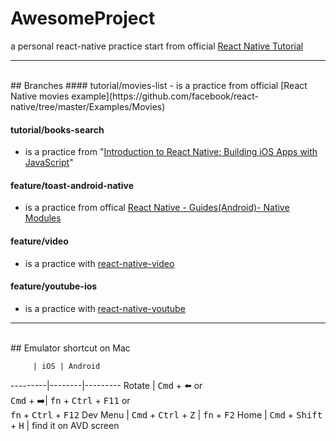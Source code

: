 # AwesomeProject
a personal react-native practice start from official [React Native Tutorial](https://facebook.github.io/react-native/docs/tutorial.html#content)

---

<br>
## Branches
####  tutorial/movies-list
  - is a practice from official [React Native movies example](https://github.com/facebook/react-native/tree/master/Examples/Movies)
  
####  tutorial/books-search
  - is a practice from "[Introduction to React Native: Building iOS Apps with JavaScript](http://www.appcoda.com/react-native-introduction/)" 
  
####  feature/toast-android-native
  - is a practice from offical [React Native - Guides(Android)- Native Modules](https://facebook.github.io/react-native/docs/native-modules-android.html#content)
  
####  feature/video  
  - is a practice with [react-native-video](https://github.com/brentvatne/react-native-video)
  
####  feature/youtube-ios  
  - is a practice with [react-native-youtube](https://github.com/paramaggarwal/react-native-youtube)
  
  
---

<br>
## Emulator shortcut on Mac 

         | iOS | Android
---------|--------|---------
Rotate   | <kbd>Cmd</kbd> + :arrow_left: or <br><kbd>Cmd</kbd> + :arrow_right:| <kbd>fn</kbd> + <kbd>Ctrl</kbd> + <kbd>F11</kbd> or <br><kbd>fn</kbd> + <kbd>Ctrl</kbd> + <kbd>F12</kbd>
Dev Menu | <kbd>Cmd</kbd> + <kbd>Ctrl</kbd> + <kbd>Z</kbd> | <kbd>fn</kbd> + <kbd>F2</kbd>
Home     | <kbd>Cmd</kbd> + <kbd>Shift</kbd> + <kbd>H</kbd> | find it on AVD screen




